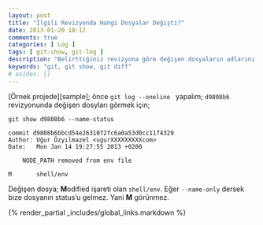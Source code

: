 ```yaml
---
layout: post
title: "İlgili Revizyonda Hangi Dosyalar Değişti?"
date: 2013-01-20 18:12
comments: true
categories: [ Log ]
tags: [ git-show, git-log ]
description: "Belirttiğiniz revizyona göre değişen dosyaların adlarını görmek"
keywords: "git, git show, git diff"
# asides: []
---
```

[Örnek projede][sample]; önce `git log --oneline ` yapalım; `d9808b6`
revizyonunda değişen dosyları görmek için;

    git show d9808b6 --name-status

<!-- more -->

    commit d9808b6bbcd54e2631072fc6a0a53d0cc11f4329
    Author: Uğur Özyılmazel <ugurXXXXXXXXXcom>
    Date:   Mon Jan 14 19:27:55 2013 +0200

        NODE_PATH removed from env file

    M       shell/env

Değişen dosya; **M**odified işareti olan `shell/env`. Eğer `--name-only`
dersek bize dosyanın status’u gelmez. Yani **M** görünmez.
    

{% render_partial _includes/global_links.markdown %}
